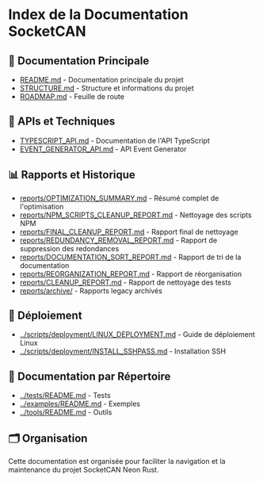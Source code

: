 # Index de la Documentation SocketCAN

## 📖 Documentation Principale

- [README.md](../README.md) - Documentation principale du projet
- [STRUCTURE.md](../STRUCTURE.md) - Structure et informations du projet
- [ROADMAP.md](../ROADMAP.md) - Feuille de route

## 🔧 APIs et Techniques

- [TYPESCRIPT_API.md](TYPESCRIPT_API.md) - Documentation de l'API TypeScript
- [EVENT_GENERATOR_API.md](EVENT_GENERATOR_API.md) - API Event Generator

## 📊 Rapports et Historique

- [reports/OPTIMIZATION_SUMMARY.md](reports/OPTIMIZATION_SUMMARY.md) - Résumé complet de l'optimisation
- [reports/NPM_SCRIPTS_CLEANUP_REPORT.md](reports/NPM_SCRIPTS_CLEANUP_REPORT.md) - Nettoyage des scripts NPM
- [reports/FINAL_CLEANUP_REPORT.md](reports/FINAL_CLEANUP_REPORT.md) - Rapport final de nettoyage
- [reports/REDUNDANCY_REMOVAL_REPORT.md](reports/REDUNDANCY_REMOVAL_REPORT.md) - Rapport de suppression des redondances
- [reports/DOCUMENTATION_SORT_REPORT.md](reports/DOCUMENTATION_SORT_REPORT.md) - Rapport de tri de la documentation
- [reports/REORGANIZATION_REPORT.md](reports/REORGANIZATION_REPORT.md) - Rapport de réorganisation
- [reports/CLEANUP_REPORT.md](reports/CLEANUP_REPORT.md) - Rapport de nettoyage des tests
- [reports/archive/](reports/archive/) - Rapports legacy archivés

## 🚀 Déploiement

- [../scripts/deployment/LINUX_DEPLOYMENT.md](../scripts/deployment/LINUX_DEPLOYMENT.md) - Guide de déploiement Linux
- [../scripts/deployment/INSTALL_SSHPASS.md](../scripts/deployment/INSTALL_SSHPASS.md) - Installation SSH

## 📁 Documentation par Répertoire

- [../tests/README.md](../tests/README.md) - Tests
- [../examples/README.md](../examples/README.md) - Exemples
- [../tools/README.md](../tools/README.md) - Outils

## 🗂️ Organisation

Cette documentation est organisée pour faciliter la navigation et la maintenance du projet SocketCAN Neon Rust.
